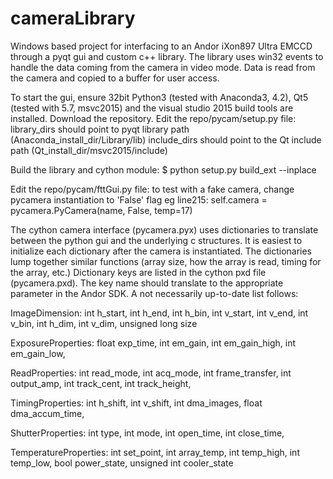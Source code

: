 # cameraLibrary
Windows based project for interfacing to an Andor iXon897 Ultra EMCCD through a pyqt gui and custom c++ library.
The library uses win32 events to handle the data coming from the camera in video mode. Data is read from the camera and copied to a buffer for user access.

To start the gui, ensure 32bit Python3 (tested with Anaconda3, 4.2), Qt5 (tested with 5.7, msvc2015) and the visual studio 2015 build tools are installed.
Download the repository.
Edit the repo/pycam/setup.py file:
  library_dirs should point to pyqt library path (Anaconda_install_dir/Library/lib)
  include_dirs should point to the Qt include path (Qt_install_dir/msvc2015/include)
  
Build the library and cython module:
$ python setup.py build_ext --inplace
  
Edit the repo/pycam/fttGui.py file:
  to test with a fake camera, change pycamera instantiation to 'False' flag
  eg line215: self.camera = pycamera.PyCamera(name, False, temp=17)
  
The cython camera interface (pycamera.pyx) uses dictionaries to translate between the python gui and the underlying c structures. It is easiest to initialize each dictionary after the camera is instantiated. The dictionaries lump together similar functions (array size, how the array is read, timing for the array, etc.) Dictionary keys are listed in the cython pxd file (pycamera.pxd). The key name should translate to the appropriate parameter in the Andor SDK. A not necessarily up-to-date list follows:

ImageDimension:
		int h_start,
		int h_end,
		int h_bin,
		int v_start,
		int v_end,
		int v_bin,
		int h_dim,
		int v_dim,
		unsigned long size
    
ExposureProperties:
		float exp_time,
		int em_gain,
		int em_gain_high,
		int em_gain_low,
    
ReadProperties:
		int read_mode,
		int acq_mode,
		int frame_transfer,
		int output_amp,
		int track_cent,
		int track_height,
    
TimingProperties:
		int h_shift,
		int v_shift,
		int dma_images,
		float dma_accum_time,
    
ShutterProperties:
		int type,
		int mode,
		int open_time,
		int close_time,
    
TemperatureProperties:
		int set_point,
		int array_temp,
		int temp_high,
		int temp_low,
		bool power_state,
		unsigned int cooler_state
